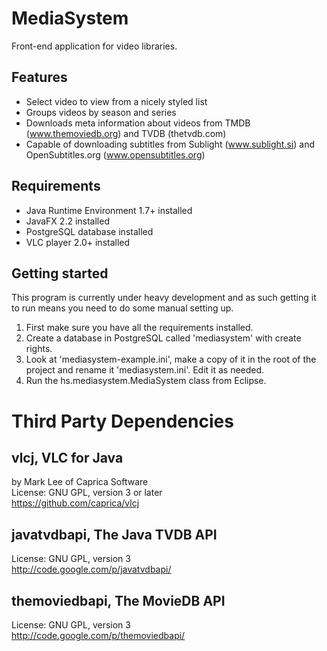 MediaSystem
===========

Front-end application for video libraries.

Features
--------
* Select video to view from a nicely styled list
* Groups videos by season and series
* Downloads meta information about videos from TMDB (www.themoviedb.org) and TVDB (thetvdb.com)
* Capable of downloading subtitles from Sublight (www.sublight.si) and OpenSubtitles.org (www.opensubtitles.org)

Requirements
------------
* Java Runtime Environment 1.7+ installed
* JavaFX 2.2 installed
* PostgreSQL database installed
* VLC player 2.0+ installed



Getting started
---------------
This program is currently under heavy development and as such getting it to run means you need to do some manual setting up.

1. First make sure you have all the requirements installed.
2. Create a database in PostgreSQL called 'mediasystem' with create rights.
3. Look at 'mediasystem-example.ini', make a copy of it in the root of the project and rename it 'mediasystem.ini'.  Edit it as needed.
4. Run the hs.mediasystem.MediaSystem class from Eclipse.


Third Party Dependencies
========================

vlcj, VLC for Java
------------------
by Mark Lee of Caprica Software  
License: GNU GPL, version 3 or later  
https://github.com/caprica/vlcj

javatvdbapi, The Java TVDB API
------------------
License: GNU GPL, version 3  
http://code.google.com/p/javatvdbapi/

themoviedbapi, The MovieDB API
------------------
License: GNU GPL, version 3  
http://code.google.com/p/themoviedbapi/  
